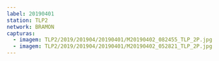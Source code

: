 ```yaml
---
label: 20190401
station: TLP2
network: BRAMON
capturas:
  - imagem: TLP2/2019/201904/20190401/M20190402_082455_TLP_2P.jpg
  - imagem: TLP2/2019/201904/20190401/M20190402_052821_TLP_2P.jpg
---
```


